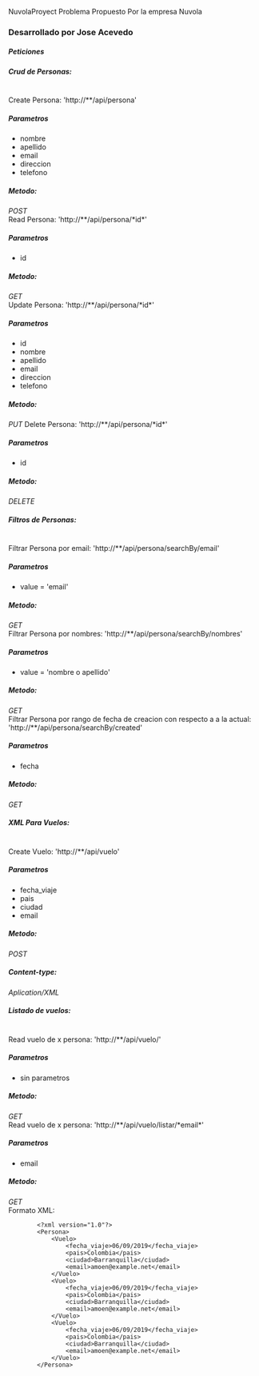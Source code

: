 NuvolaProyect
Problema Propuesto Por la empresa Nuvola
<h3>Desarrollado por Jose Acevedo </h3>
<h5> Peticiones </h5>
 <h5>Crud de Personas:</h5><br>
 Create Persona: 'http://**/api/persona'
        <h5>Parametros</h5>
        <ul>
            <li>nombre</li>
            <li>apellido</li>
            <li>email</li>
            <li>direccion</li>
            <li>telefono</li>
        </ul>
        <h5>Metodo: </h5><i> POST </i>
        <br>
        Read Persona: 'http://**/api/persona/*id*'
        <h5>Parametros</h5>
        <ul>
            <li>id</li>
        </ul>
        <h5>Metodo: </h5><i> GET </i>
        <br>
        Update Persona: 'http://**/api/persona/*id*'
        <h5>Parametros</h5>
        <ul>
            <li>id</li>
            <li>nombre</li>
            <li>apellido</li>
            <li>email</li>
            <li>direccion</li>
            <li>telefono</li>
        </ul>
        <h5>Metodo: </h5><i> PUT </i>
        Delete Persona: 'http://**/api/persona/*id*'
        <h5>Parametros</h5>
        <ul>
            <li>id</li>
        </ul>
        <h5>Metodo: </h5><i> DELETE </i>   
    <h5>Filtros de Personas:</h5><br>
        Filtrar Persona por email: 'http://**/api/persona/searchBy/email'
        <h5>Parametros</h5>
        <ul>
            <li>value = 'email'</li>
        </ul>
        <h5>Metodo: </h5><i> GET </i>
        <br>
        Filtrar Persona por nombres: 'http://**/api/persona/searchBy/nombres'
        <h5>Parametros</h5>
        <ul>
            <li>value = 'nombre o apellido'</li>
        </ul>
        <h5>Metodo: </h5><i> GET </i>
        <br>
        Filtrar Persona por rango de fecha de creacion con respecto a a la actual: 'http://**/api/persona/searchBy/created'
        <h5>Parametros</h5>
        <ul>
            <li>fecha</li>
        </ul>
        <h5>Metodo: </h5><i> GET </i>
        <br>
    <h5>XML Para Vuelos:</h5><br>
        Create Vuelo: 'http://**/api/vuelo'
        <h5>Parametros</h5>
        <ul>
            <li>fecha_viaje</li>
            <li>pais</li>
            <li>ciudad</li>
            <li>email</li>
        </ul>
        <h5>Metodo: </h5><i> POST </i>
        <h5>Content-type: </h5><i> Aplication/XML </i>
        <br>
    <h5>Listado de vuelos:</h5><br>
        Read vuelo de x persona: 'http://**/api/vuelo/'
        <h5>Parametros</h5>
        <ul>
            <li>sin parametros</li>
        </ul>
        <h5>Metodo: </h5><i> GET </i>
        <br>
        Read vuelo de x persona: 'http://**/api/vuelo/listar/*email*'
        <h5>Parametros</h5>
        <ul>
            <li>email</li>
        </ul>
        <h5>Metodo: </h5><i> GET </i>
        <br>
   Formato XML:
        
            <?xml version="1.0"?>
            <Persona>
                <Vuelo>
                    <fecha_viaje>06/09/2019</fecha_viaje>
                    <pais>Colombia</pais>
                    <ciudad>Barranquilla</ciudad>
                    <email>amoen@example.net</email>
                </Vuelo>
                <Vuelo>
                    <fecha_viaje>06/09/2019</fecha_viaje>
                    <pais>Colombia</pais>
                    <ciudad>Barranquilla</ciudad>
                    <email>amoen@example.net</email>
                </Vuelo>
                <Vuelo>
                    <fecha_viaje>06/09/2019</fecha_viaje>
                    <pais>Colombia</pais>
                    <ciudad>Barranquilla</ciudad>
                    <email>amoen@example.net</email>
                </Vuelo>
            </Persona>
   
